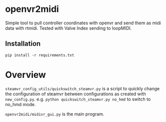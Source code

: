 # openvr2midi

Simple tool to pull controller coordinates with openvr and send them as midi data with rtmidi. Tested with Valve Index sending to loopMIDI. 

## Installation

`pip install -r requirements.txt`

# Overview

`steamvr_config_utils/quickswitch_steamvr.py` is a script to quickly change the configuration of steamvr between configurations as created with `new_config.py`. e.g. `python quickswitch_steamvr.py no_hmd` to switch to no_hmd mode. 

`openvr2midi/midivr_gui.py` is the main program. 